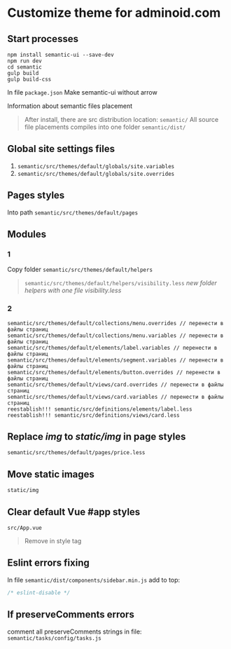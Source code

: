 # Customize theme for adminoid.com

## Start processes
```shell
npm install semantic-ui --save-dev
npm run dev
cd semantic
gulp build
gulp build-css
```

In file ```package.json```
Make semantic-ui without arrow

Information about semantic files placement
> After install, there are src distribution location:
> ```semantic/```
All source file placements compiles into one folder ```semantic/dist/```

## Global site settings files
1) ```semantic/src/themes/default/globals/site.variables```
2) ```semantic/src/themes/default/globals/site.overrides```

## Pages styles
Into path ```semantic/src/themes/default/pages```

## Modules

### 1
Copy folder ```semantic/src/themes/default/helpers```
> ```semantic/src/themes/default/helpers/visibility.less``` _new folder helpers with one file visibility.less_

### 2 
```
semantic/src/themes/default/collections/menu.overrides // перенести в файлы страниц 
semantic/src/themes/default/collections/menu.variables // перенести в файлы страниц
semantic/src/themes/default/elements/label.variables // перенести в файлы страниц
semantic/src/themes/default/elements/segment.variables // перенести в файлы страниц
semantic/src/themes/default/elements/button.overrides // перенести в файлы страниц
semantic/src/themes/default/views/card.overrides // перенести в файлы страниц
semantic/src/themes/default/views/card.variables // перенести в файлы страниц
reestablish!!! semantic/src/definitions/elements/label.less
reestablish!!! semantic/src/definitions/views/card.less
```

## Replace _img_ to _static/img_ in page styles
```
semantic/src/themes/default/pages/price.less
```

## Move static images
```
static/img
```

## Clear default Vue #app styles
```src/App.vue```
> Remove in style tag

## Eslint errors fixing
In file ```semantic/dist/components/sidebar.min.js```
add to top: 
```javascript
/* eslint-disable */
```

## If preserveComments errors
comment all preserveComments strings in file: ```semantic/tasks/config/tasks.js```

